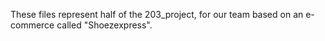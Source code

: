 These files represent half of the 203_project, for our team based on an e-commerce called "Shoezexpress". 
